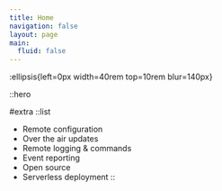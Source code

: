 ```yaml
---
title: Home
navigation: false
layout: page
main:
  fluid: false
---
```


:ellipsis{left=0px width=40rem top=10rem blur=140px}

::hero

#extra
::list

- Remote configuration
- Over the air updates
- Remote logging & commands
- Event reporting
- Open source
- Serverless deployment
::
